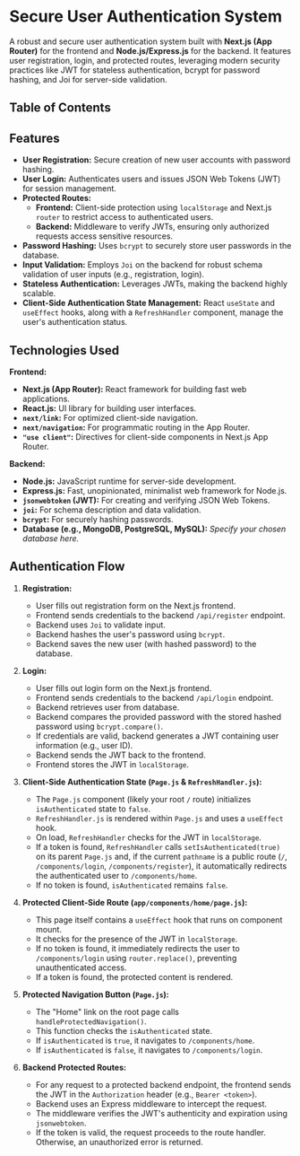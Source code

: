 # Secure User Authentication System

A robust and secure user authentication system built with **Next.js (App Router)** for the frontend and **Node.js/Express.js** for the backend. It features user registration, login, and protected routes, leveraging modern security practices like JWT for stateless authentication, bcrypt for password hashing, and Joi for server-side validation.

## Table of Contents

## Features

- **User Registration:** Secure creation of new user accounts with password hashing.
- **User Login:** Authenticates users and issues JSON Web Tokens (JWT) for session management.
- **Protected Routes:**
  - **Frontend:** Client-side protection using `localStorage` and Next.js `router` to restrict access to authenticated users.
  - **Backend:** Middleware to verify JWTs, ensuring only authorized requests access sensitive resources.
- **Password Hashing:** Uses `bcrypt` to securely store user passwords in the database.
- **Input Validation:** Employs `Joi` on the backend for robust schema validation of user inputs (e.g., registration, login).
- **Stateless Authentication:** Leverages JWTs, making the backend highly scalable.
- **Client-Side Authentication State Management:** React `useState` and `useEffect` hooks, along with a `RefreshHandler` component, manage the user's authentication status.

## Technologies Used

**Frontend:**

- **Next.js (App Router):** React framework for building fast web applications.
- **React.js:** UI library for building user interfaces.
- **`next/link`:** For optimized client-side navigation.
- **`next/navigation`:** For programmatic routing in the App Router.
- **`"use client"`:** Directives for client-side components in Next.js App Router.

**Backend:**

- **Node.js:** JavaScript runtime for server-side development.
- **Express.js:** Fast, unopinionated, minimalist web framework for Node.js.
- **`jsonwebtoken` (JWT):** For creating and verifying JSON Web Tokens.
- **`joi`:** For schema description and data validation.
- **`bcrypt`:** For securely hashing passwords.
- **Database (e.g., MongoDB, PostgreSQL, MySQL):** _Specify your chosen database here._

## Authentication Flow

1.  **Registration:**

    - User fills out registration form on the Next.js frontend.
    - Frontend sends credentials to the backend `/api/register` endpoint.
    - Backend uses `Joi` to validate input.
    - Backend hashes the user's password using `bcrypt`.
    - Backend saves the new user (with hashed password) to the database.

2.  **Login:**

    - User fills out login form on the Next.js frontend.
    - Frontend sends credentials to the backend `/api/login` endpoint.
    - Backend retrieves user from database.
    - Backend compares the provided password with the stored hashed password using `bcrypt.compare()`.
    - If credentials are valid, backend generates a JWT containing user information (e.g., user ID).
    - Backend sends the JWT back to the frontend.
    - Frontend stores the JWT in `localStorage`.

3.  **Client-Side Authentication State (`Page.js` & `RefreshHandler.js`):**

    - The `Page.js` component (likely your root `/` route) initializes `isAuthenticated` state to `false`.
    - `RefreshHandler.js` is rendered within `Page.js` and uses a `useEffect` hook.
    - On load, `RefreshHandler` checks for the JWT in `localStorage`.
    - If a token is found, `RefreshHandler` calls `setIsAuthenticated(true)` on its parent `Page.js` and, if the current `pathname` is a public route (`/`, `/components/login`, `/components/register`), it automatically redirects the authenticated user to `/components/home`.
    - If no token is found, `isAuthenticated` remains `false`.

4.  **Protected Client-Side Route (`app/components/home/page.js`):**

    - This page itself contains a `useEffect` hook that runs on component mount.
    - It checks for the presence of the JWT in `localStorage`.
    - If no token is found, it immediately redirects the user to `/components/login` using `router.replace()`, preventing unauthenticated access.
    - If a token is found, the protected content is rendered.

5.  **Protected Navigation Button (`Page.js`):**

    - The "Home" link on the root page calls `handleProtectedNavigation()`.
    - This function checks the `isAuthenticated` state.
    - If `isAuthenticated` is `true`, it navigates to `/components/home`.
    - If `isAuthenticated` is `false`, it navigates to `/components/login`.

6.  **Backend Protected Routes:**
    - For any request to a protected backend endpoint, the frontend sends the JWT in the `Authorization` header (e.g., `Bearer <token>`).
    - Backend uses an Express middleware to intercept the request.
    - The middleware verifies the JWT's authenticity and expiration using `jsonwebtoken`.
    - If the token is valid, the request proceeds to the route handler. Otherwise, an unauthorized error is returned.
